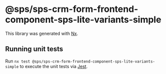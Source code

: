# @sps/sps-crm-form-frontend-component-sps-lite-variants-simple

This library was generated with [Nx](https://nx.dev).

## Running unit tests

Run `nx test @sps/sps-crm-form-frontend-component-sps-lite-variants-simple` to execute the unit tests via [Jest](https://jestjs.io).

